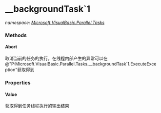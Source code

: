 ﻿
# __backgroundTask`1
_namespace: [Microsoft.VisualBasic.Parallel.Tasks](N-Microsoft.VisualBasic.Parallel.Tasks.md)_



### Methods

#### Abort
取消当前的任务的执行，在线程内部产生的异常可以在@"P:Microsoft.VisualBasic.Parallel.Tasks.__backgroundTask`1.ExecuteException"获取得到


### Properties

#### Value
获取得到任务线程执行的输出结果

